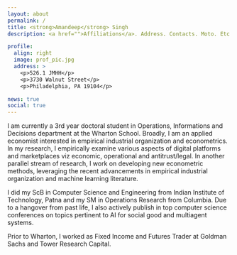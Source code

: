 ```yaml
---
layout: about
permalink: /
title: <strong>Amandeep</strong> Singh
description: <a href="">Affiliations</a>. Address. Contacts. Moto. Etc.

profile:
  align: right
  image: prof_pic.jpg
  address: >
    <p>526.1 JMHH</p>
    <p>3730 Walnut Street</p>
    <p>Philadelphia, PA 19104</p>

news: true
social: true
---
```


I am currently a 3rd year doctoral student in Operations, Informations and Decisions department at the Wharton School. Broadly, I am an applied economist interested in empirical industrial organization and econometrics. In my research, I empirically examine various aspects of digital platforms and marketplaces viz economic, operational and antitrust/legal. In another parallel stream of research, I work on developing new econometric methods, leveraging the recent advancements in empirical industrial organization and machine learning literature.

I did my ScB in Computer Science and Engineering from Indian Institute of Technology, Patna and my SM in Operations Research from Columbia. Due to a hangover from past life, I also actively publish in top computer science conferences on topics pertinent to AI for social good and multiagent systems. 

Prior to Wharton, I worked as Fixed Income and Futures Trader at Goldman Sachs and Tower Research Capital.

